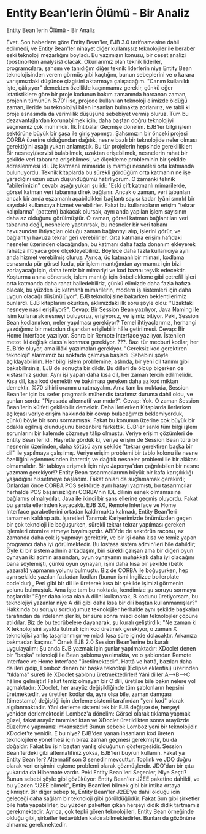 # Entity Bean'lerin Ölümü - Bir Analiz


Entity Bean'lerin Ölümü - Bir Analiz



 Evet. Son haberlere göre Entity Bean'ler, EJB 3.0 tarifnamesine dahil edilmedi, ve Entity Bean'ler nihayet diğer kullanışsız teknolojiler ile beraber eski teknoloji mezarlığını boyladı. Bu yazımızın konusu, bir ceset analizi (postmortem analysis) olacak. Okurlarımız olan teknik liderler, programcılara, şahsım ve tanıdığım diğer teknik liderlerin niye Entity Bean teknolojisinden verem görmüş gibi kaçtığını, bunun sebeplerini ve o karara varışımızdaki düşünce çizgisini aktarmaya çalışacağım. "Canım kullanıldı işte, çâlışıyor" demekten özellikle kaçınmamız gerekir, çünkü eğer istatistiklere göre bir proje kodunun bakım zamanında harcanan zaman, projenin tümünün %70'i ise, projede kullanılan  teknoloji elimizde öldüğü zaman, ileride bu teknolojiyi bilen insanları bulmakta zorlanırız, ve tabii ki  proje esnasında da verimlilik düşüşüne sebebiyet vermiş oluruz. Tüm bu dezavantajlardan korunabilmek için, daha baştan doğru teknolojiyi seçmemiz çok mühimdir.            İlk İntibâlar          Geçmişe dönelim. EJB'ler bilgi işlem sektörüne büyük bir şaşa ile giriş yapmıştı. Şahsımızın bir önceki projesi CORBA üzerine olduğundan dağıtık, nesne bazlı bir teknolojide neler olması gerektiğini aşağı yukarı anlamıştık. Bu tür projelerin hepsinde gereklilikler: Bir nesneyi/servisi bulabilmek, uzaktan erişebilmek, nesnelerin rahat bir şekilde veri tabanına erişebilmesi, ve ölçekleme probleminin bir şekilde adreslenmesi idi. Üç katmanli mimaride iş mantığı nesneleri orta katmanda bulunuyordu. Teknik kitaplarda bu sürekli gördüğüm orta katmanın ne işe yaradığını uzun uzun düşündüğümü hatırlıyorum. O zamanki teknik "abilerimizin" cevabı aşağı yukarı şu idi:               "Eski çift katmanlı mimarilerde, görsel katman veri tabanına direk bağlanır. Ancak o zaman, veri tabanları ancak bir anda eşzamanlı açabildikleri bağlantı sayısı kadar (yâni sınırlı) bir sayıdaki kullanıcıya hizmet verebilirler. Fakat bu kullanıcıların erişim "tekrar kalıplarına" (pattern) bakacak olursak, aynı anda yapılan işlem sayısının daha az olduğunu görülmüştür. O zaman, görsel katman bağlantıları veri tabanına değil, nesnelere yaptırırsak, bu nesneler bir veri tabanı havuzundan ihtiyaçları olduğu zaman bağlantıyı alıp, işlerini görür, ve bağlantıyı havuza tekrar geri verebilirler. Orta katmana erişim hafıdaki nesneler üzerinden olacağından, bu katmanı daha fazla donanım ekleyerek rahatça ihtiyaca göre ölçekleyebiliriz. Böylece daha fazla kullanıcıya aynı anda hizmet verebilmiş oluruz. Ayrıca, üç katmanlı bir mimari, kodlama esnasında pür görsel kodu, pür işlem mantığından ayırmamız için bizi zorlayacağı için, daha temiz bir mimariyi ve kod bazını teşvik edecektir. Koşturma anına dönersek, işlem mantığı için önbellekleme gibi çetrefil işleri orta katmanda daha rahat halledebiliriz, çünkü elimizde daha fazla hafıza olacak, bu yüzden üç katmanlı mimarilerin, modern iş sistemleri için daha uygun olacağı düşünülüyor".              EJB teknolojisine bakarken beklentilerimiz bunlardı. EJB kitaplarını okurken, aklımızdaki ilk soru şöyle oldu: "Uzaktaki nesneye nasıl erişiliyor?". Cevap: Bir Session Bean yazılıyor, Java Naming ile isim kullanarak nesneyi buluyoruz, erişiyoruz, ve işimiz bitiyor.              Peki, Session Bean kodlanırken, neler yapılması gerekiyor? Temel ihtiyaçlarımız, herhangi yazdığımız bir metodun dışarıdan erişilebilir hâle getirilmesi.              Cevap: Bir Home Interface yazılıyor. Sonra bir Remote Interface yazılıyor. İstenilen metot iki değişik class'a konması gerekiyor. ???. Bazı tür mecburi kodlar, her EJB'de oluyor, ama illâki yazılmaları gerekiyor.               "Gereksiz kod gerektiren teknoloji" alarmımız bu noktada çalmaya başladı. Sebebini şöyle açıklayabilirim.              Her bilgi işlem problemine, aslında, bir yeni dil tanımı gibi bakabilirsiniz, EJB de sonuçta bir dildir. Bu dilleri de ölcüp biçerken de kıstasımız şudur: Aynı işi yapan daha kısa dil, her zaman tercih edilmelidir. Kısa dil, kısa kod demektir ve bakılması gereken daha az kod miktarı demektir. %70 sihirli oranını unutmayalım.                 Ama tam bu noktada, Session Bean'ler için bu sefer pragmatik mühendis tarafımız duruma dahil oldu, ve şunları sordu: "Piyasada alternatif var mıdır?". Cevap: Yok. O zaman Session Bean'lerin külfeti çekilebilir demektir.           Daha İlerlerken          Kitaplarda ilerlerken açıkçası veriye erişim hakkında bir cevap bulacağımızı beklemiyorduk, çünkü böyle bir soru sormamıştık. Fakat bu konunun üzerine çok büyük bir odakla eğilmiş olunduğunu birdenbire farkettik. EJB'ler sanki tüm bilgi işlem sorunlarını bir kalemde çözmeye tâlip olmuştu. Veriye erişim çözümleri de Entity Bean'ler idi.              Hayretle gördük ki, veriye erişim de Session Bean türü bir nesnenin üzerinden, daha kötüsü aynı şekilde "tekrar gerektiren başka bir dil" ile yapılmaya çalışılmış. Veriye erişim problemi bir tablo kolonu ile nesne özelliğini eşlenmesinden ibarettir, ve dağıtık nesneler problemi ile bir alâkası olmamalıdır. Bir tabloya erişmek için niye Japonya'dan çağrılabilen bir nesne yazmam gerekiyor!? Entity Bean tasarımcılarının büyük bir kafa karışılıklığı yaşadığını hissetmeye başladım. Fakat onları da suçlamamak gerekirdi; Onlardan önce CORBA POS sektörde aynı hatayı yapmıştı, bu tasarımcılar herhalde POS başarısızlığını CORBA'nın IDL dilinin esnek olmamasına bağlamış olmalıydılar. Java ile ikinci bir şans ellerine geçmiş oluyordu.              Fakat bu şansta ellerinden kaçacaktı. EJB 3.0, Remote Interface ve Home Interface garabetlerini ortadan kaldırmakta kalmadı, Entity Bean'leri tamamen kaldırıp attı.           İşaretleri Tanımak          Kariyerimizde önümüzden geçen bir çok teknoloji ile boğuşurken, sürekli tekrar tekrar yapılması gereken işlemleri otomize etmeye bayılmışızdır. ABD'de de sektörün raconu, az zamanda daha çok iş yapmayı gerektirir, ve bir işi daha kısa ve temiz yapan programcı daha iyi görülmektedir. Bu kıstasa sistem admin'leri bile dahildir; Öyle ki bir sistem admin arkadaşım, biri sürekli çalışan ama bir diğeri oyun oynayan iki admin arasından, oyun oynayanın muhakkak daha iyi olacağını bana söylemişti, çünkü oyun oynayan, işini daha kısa bir şekilde (betik yazarak) yapmanın yolunu bulmuştu.               Biz de CORBA ile boğuşurken, hep aynı şekilde yazılan fazladan kodları (bunun ismi İngilizce boilerplate code'dur) , Perl gibi bir dil ile üreterek kısa bir şekilde işimizi görmenin yolunu bulmuştuk. Ama işte tam bu noktada, kendimize şu soruyu sormaya başlardık:              "Eğer daha kısa olan A dilini kullanarak, B kodunu üretiyorsam, bu teknolojiyi yazanlar niye A dili gibi daha kısa bir dili baştan kullanmamışlar?"               Hakkında bu soruyu sorduğumuz teknolojiler herhalde aynı şekilde başkaları tarafından da irdelenmişler ki, bir süre sonra miadı dolan teknolojiler çöpüne atıldılar.              Biz de bu tecrübelere dayanarak, şu kuralı geliştirdik: "Ne zaman ki X teknolojisini ayakta tutmak için kod üretmek gerekiyor, o zaman X teknolojisi yanlış tasarlanmışır ve  miadı kısa süre içinde dolacaktır. Arkanıza bakmadan kaçınız."          Örnek          EJB 2.0 Session Bean'lerine bu kuralı uygulayalım: Şu anda EJB yazmak için şunlar yapılmaktadır: XDoclet denen bir "başka" teknoloji ile Bean şablonu yazılmakta, ve o şablondan Remote Interface ve Home Interface "üretilmektedir". Hattâ ve hattâ, bazıları daha da ileri gidip, Lomboz denen bir başka teknoloji (Eclipse eklentisi) üzerinden "tıklama" sureti ile XDoclet şablonu üretmektedirler! Yâni diller A-->B-->C hâline gelmiştir! Fakat temiz olmayan bir C dili, üretilse bile bakın nelere yol açmaktadır: XDoclet, her arayüz değişikliğinde tüm şablonların hepsini üretmektedir, ve üretilen kodlar da, aynı olsa bile, zaman damgası (timestamp) değiştiği için derleme sistemi tarafından "yeni kod" olarak algılanmaktadır. Yâni derleme sistemi tek bir EJB değişse de, herşeyi yeniden derlemektedir! Lomboz'a dönelim: Görsel olarak tıklama yapmak güzel, fakat arayüz  tanımladıktan ve XDoclet üretildikten sonra arayüzde düzeltme yapmanız imkansızdır! Bunun sebebi: Lomboz yeni bir teknolojidir. XDoclet'te yenidir. E bu niye? EJB'den yanan insanların kod üreten teknolojilere yönelmesi için biraz zaman geçmesi gerekmiştir, bu da doğaldır. Fakat bu işin baştan yanlış olduğunun göstergesidir. Session Bean'lerdeki gibi alternatifiniz yoksa, EJB'leri buyrun kullanın. Fakat ya Entity Bean'ler?              Alternatif son 3 senedir mevcuttur. Toplink ve JDO doğru olarak veri erişimini eşleme problemi olarak çözmüşlerdir. JDO'dan bir çıta yukarıda da Hibernate vardır.          Peki Entity Bean'leri Seçenler, Niye Seçti?          Bunun sebebi şöyle gibi gözüküyor: Entity Bean'ler J2EE paketine dahildi, ve bu yüzden "J2EE bilmek", Entity Bean'leri bilmek gibi bir intiba ortaya çıkmıştır. Bir diğer sebep te, Entity Bean'ler J2EE'ye dahil olduğu icin geleceği daha sağlam bir teknoloji gibi görüldüğüdür. Fakat Sun gibi şirketler bile hata yapabilirler, bu yüzden paketten çıkan herşeyi didik didik tartmamız gerekmektedir. Ayrıca, çok tepki gören teknolojileri, Entity Bean örneğinde olduğu gibi, şirketler tedavülden kaldırabilmektedirler. Bunları da gözönüne almamız gerekmektedir.





